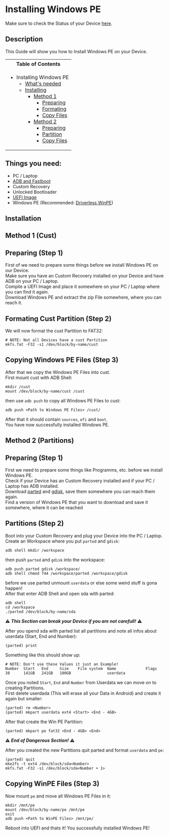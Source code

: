 # Installing Windows PE

Make sure to check the Status of your Device [here](https://github.com/Robotix22/Mu-Qcom/blob/main/Status.md).

## Description

This Guide will show you how to Install Windows PE on your Device.

<table>
<tr><th>Table of Contents</th></th>
<tr><td>
  
- Installing Windows PE
    - [What's needed](https://github.com/Robotix22/UEFI-Guides/blob/main/Mu-Qcom/OS/WinPE.md#things-you-need)
    - [Installing](https://github.com/Robotix22/UEFI-Guides/blob/main/Mu-Qcom/OS/WinPE.md#installation)
        - [Method 1](https://github.com/Robotix22/UEFI-Guides/blob/main/Mu-Qcom/OS/WinPE.md#method-1-cust)
            - [Preparing](https://github.com/Robotix22/UEFI-Guides/blob/main/Mu-Qcom/OS/WinPE.md#preparing-step-1)
            - [Formating](https://github.com/Robotix22/UEFI-Guides/blob/main/Mu-Qcom/OS/WinPE.md#formating-cust-partition-step-2)
            - [Copy Files](https://github.com/Robotix22/UEFI-Guides/blob/main/Mu-Qcom/OS/WinPE.md#copying-windows-pe-files-step-3)
        - [Method 2](https://github.com/Robotix22/UEFI-Guides/blob/main/Mu-Qcom/OS/WinPE.md#method-2-partitions)
            - [Preparing](https://github.com/Robotix22/UEFI-Guides/blob/main/Mu-Qcom/OS/WinPE.md#preparing-step-1-1)
            - [Partition](https://github.com/Robotix22/UEFI-Guides/blob/main/Mu-Qcom/OS/WinPE.md#partitions-step-2)
            - [Copy Files](https://github.com/Robotix22/UEFI-Guides/blob/main/Mu-Qcom/OS/WinPE.md#copying-winpe-files-step-3)

</td></tr> </table>

## Things you need:
   - PC / Laptop
   - [ADB and Fastboot](https://developer.android.com/studio/releases/platform-tools#downloads)
   - Custom Recovery
   - Unlocked Bootloader
   - [UEFI Image](https://github.com/Robotix22/Mu-Qcom)
   - Windows PE (Recommended: [Driverless WinPE](https://drive.google.com/drive/folders/1-k4LwTuVw48e3Es_CIKPNf68CA9HXYRb))

## Installation

## Method 1 (Cust)

## Preparing (Step 1)

First of we need to prepare some things before we install Windows PE on our Device. <br />
Make sure you have an Custom Recovery installed on your Device and have ADB on your PC / Laptop. <br />
Compile a UEFI Image and place it somewhere on your PC / Laptop where you can find it again. <br />
Download Windows PE and extract the zip File somewhere, where you can reach it.

## Formating Cust Partition (Step 2)

We will now format the cust Partition to FAT32:
```
# NOTE: Not all Devices have a cust Partition
mkfs.fat -F32 -s1 /dev/block/by-name/cust
```

## Copying Windows PE Files (Step 3)

After that we copy the Windows PE Files into cust. <br />
First mount cust with ADB Shell:
```
mkdir /cust
mount /dev/block/by-name/cust /cust
```
then use `adb push` to copy all Windows PE Files to cust:
```
adb push <Path to Windows PE Files> /cust/
```
After that it should contain `sources`, `efi` and `boot`. <br />
You have now successfully installed Windows PE.

## Method 2 (Partitions)

## Preparing (Step 1)

First we need to prepare some things like Programms, etc. before we install Windows PE. <br />
Check if your Device has an Custom Recovery installed and if your PC / Laptop has ADB installed. <br />
Download [parted](https://renegade-project.tech/tools/parted.7z) and [gdisk](https://renegade-project.tech/tools/gdisk.7z), save them somewhere you can reach them again. <br />
Find a version of Windows PE that you want to download and save it somewhere, where it can be reached <br />

## Partitions (Step 2)

Boot into your Custom Recovery and plug your Device into the PC / Laptop. <br />
Create an Workspace where you put `parted` and `gdisk`:
```
adb shell mkdir /workspace
```
then push `parted` and `gdisk` into the workspace:
```
adb push parted gdisk /workspace/
adb shell chmod 744 /workspace/parted /workspace/gdisk
```
before we use parted unmount `userdata` or else some weird stuff is gona happen! <br />
After that enter ADB Shell and open sda with parted:
```
adb shell
cd /workspace
./parted /dev/block/by-name/sda
```

⚠️ ***This Section can break your Device if you are not carefull!*** ⚠️ <br />

After you opend sda with parted list all partitions and note all infos about userdata (Start, End and Number):
```
(parted) print
```
Something like this should show up:
```
# NOTE: Don't use these Values it just an Example!
Number  Start   End     Size    File system  Name             Flags
38      141GB   241GB   100GB                userdata
```
Once you noted `Start`, `End` and `Number` from Userdata we can move on to creating Partitions. <br />
First delete userdada (This will erase all your Data in Android) and create it again but smaller:
```
(parted) rm <Number>
(parted) mkpart userdata ext4 <Start> <End - 4GB>
```
After that create the Win PE Partition:
```
(parted) mkpart pe fat32 <End - 4GB> <End>
```

⚠️ ***End of Dangerous Section!*** ⚠️ <br />

After you created the new Partitions quit parted and format `userdata` and `pe`:
```
(parted) quit
mke2fs -t ext4 /dev/block/sda<Number>
mkfs.fat -F32 -s1 /dev/block/sda<Number + 1>
```

## Copying WinPE Files (Step 3)

Now mount `pe` and move all Windows PE Files in it:
```
mkdir /mnt/pe
mount /dev/block/by-name/pe /mnt/pe
exit
adb push <Path to WinPE Files> /mnt/pe/
```
Reboot into UEFI and thats it! You successfully installed Windows PE!
